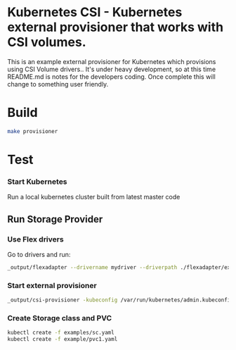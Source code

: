 # Kubernetes CSI - Kubernetes external provisioner that works with CSI volumes.

This is an example external provisioner for Kubernetes which provisions using CSI Volume drivers..  It's under heavy development, so at this time README.md is notes for the developers coding.  Once complete this will change to something user friendly.


# Build

```bash
make provisioner
```

# Test

### Start Kubernetes

Run a local kubernetes cluster built from latest master code

## Run Storage Provider

### Use Flex drivers

Go to drivers and run:

```bash
_output/flexadapter --drivername mydriver --driverpath ./flexadapter/examples/simple-nfs-flexdriver/nfs --endpoint unix://tmp/csi.sock --nodeid foobar
```

### Start external provisioner

```bash
_output/csi-provisioner -kubeconfig /var/run/kubernetes/admin.kubeconfig -alsologtostderr -provisioner csi-flex
```

### Create Storage class and PVC

```bash
kubectl create -f examples/sc.yaml
kubectl create -f example/pvc1.yaml
```




